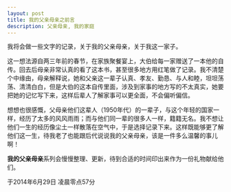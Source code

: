 ```yaml
---
layout: post
title: 我的父亲母亲之前言
description: 父亲母亲, 我的家庭
---
```

我将会做一些文字的记录，关于我的父亲母亲，关于我这一家子。

这一想法源自两三年前的春节，在家族聚餐宴上，大伯给每一家赠送了一本他的自传。回去后母亲非常认真的看了这本书，甚至很多地方用红笔做了记录。我不清楚个中缘由，母亲解释说，她和父亲这一辈子认真、孝友、勤恳、与人和睦，坦坦荡荡、清清白白，但是大伯的这本自传里面，涉及到家事的地方写的不太真实，她要把她的记忆写下来，这样后辈人了解家事可以更全面，不会偏听偏信。

想想也很感慨，父母亲他们这辈人（1950年代）的一辈子，与这个年轻的国家一样，经历了太多的风风雨雨；而与他们同一辈的很多人一样，籍籍无名。我不想让他们一生的经历像尘土一样散落在空气中，于是选择记录下来。这样既能够更了解他们这一生，待我老了也能跟后代说说我的父亲母亲，该是一件多么温馨的事儿啊！

**我的父亲母亲**系列会慢慢整理、更新，待到合适的时间印出来作为一份礼物献给他们。

于2014年6月29日 凌晨零点57分
